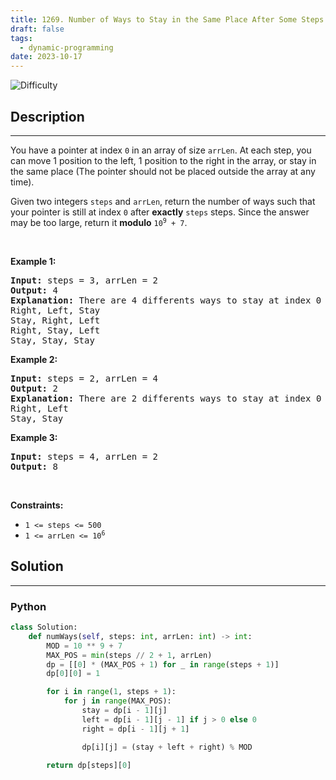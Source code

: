 ```yaml
---
title: 1269. Number of Ways to Stay in the Same Place After Some Steps
draft: false
tags: 
  - dynamic-programming
date: 2023-10-17
---
```


![Difficulty](https://img.shields.io/badge/Difficulty-Hard-blue.svg)

## Description

---
<p>You have a pointer at index <code>0</code> in an array of size <code>arrLen</code>. At each step, you can move 1 position to the left, 1 position to the right in the array, or stay in the same place (The pointer should not be placed outside the array at any time).</p>

<p>Given two integers <code>steps</code> and <code>arrLen</code>, return the number of ways such that your pointer is still at index <code>0</code> after <strong>exactly</strong> <code>steps</code> steps. Since the answer may be too large, return it <strong>modulo</strong> <code>10<sup>9</sup> + 7</code>.</p>

<p>&nbsp;</p>
<p><strong class="example">Example 1:</strong></p>

<pre>
<strong>Input:</strong> steps = 3, arrLen = 2
<strong>Output:</strong> 4
<strong>Explanation: </strong>There are 4 differents ways to stay at index 0 after 3 steps.
Right, Left, Stay
Stay, Right, Left
Right, Stay, Left
Stay, Stay, Stay
</pre>

<p><strong class="example">Example 2:</strong></p>

<pre>
<strong>Input:</strong> steps = 2, arrLen = 4
<strong>Output:</strong> 2
<strong>Explanation:</strong> There are 2 differents ways to stay at index 0 after 2 steps
Right, Left
Stay, Stay
</pre>

<p><strong class="example">Example 3:</strong></p>

<pre>
<strong>Input:</strong> steps = 4, arrLen = 2
<strong>Output:</strong> 8
</pre>

<p>&nbsp;</p>
<p><strong>Constraints:</strong></p>

<ul>
	<li><code>1 &lt;= steps &lt;= 500</code></li>
	<li><code>1 &lt;= arrLen &lt;= 10<sup>6</sup></code></li>
</ul>


## Solution

---
### Python
``` py title='number-of-ways-to-stay-in-the-same-place-after-some-steps'
class Solution:
    def numWays(self, steps: int, arrLen: int) -> int:
        MOD = 10 ** 9 + 7
        MAX_POS = min(steps // 2 + 1, arrLen)
        dp = [[0] * (MAX_POS + 1) for _ in range(steps + 1)]
        dp[0][0] = 1

        for i in range(1, steps + 1):
            for j in range(MAX_POS):
                stay = dp[i - 1][j]
                left = dp[i - 1][j - 1] if j > 0 else 0
                right = dp[i - 1][j + 1]

                dp[i][j] = (stay + left + right) % MOD
        
        return dp[steps][0]

```

